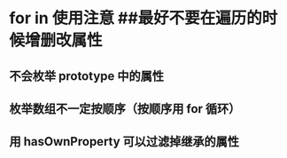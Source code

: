 # for in 使用注意 ##最好不要在遍历的时候增删改属性 
## 不会枚举 prototype 中的属性 
## 枚举数组不一定按顺序（按顺序用 for 循环） 
## 用 hasOwnProperty 可以过滤掉继承的属性
